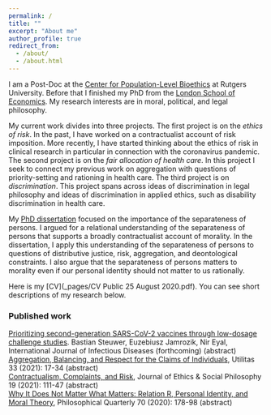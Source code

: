 ```yaml
---
permalink: /
title: ""
excerpt: "About me"
author_profile: true
redirect_from: 
  - /about/
  - /about.html
---
```


I am a Post-Doc at the [Center for Population-Level Bioethics](https://cplb.rutgers.edu/) at Rutgers University. Before that I finished my PhD from the [London School of Economics](http://wwww.lse.ac.uk/philosophy). My research interests are in moral, political, and legal philosophy.

My current work divides into three projects. The first project is on the *ethics of risk*. In the past, I have worked on a contractualist account of risk imposition. More recently, I have started thinking about the ethics of risk in clinical research in particular in connection with the coronavirus pandemic. The second project is on the *fair allocation of health care*. In this project I seek to connect my previous work on aggregation with questions of priority-setting and rationing in health care. The third project is on *discrimination*. This project spans across ideas of discrimination in legal philosophy and ideas of discrimination in applied ethics, such as disability discrimination in health care.

My [PhD dissertation](http://etheses.lse.ac.uk/4149/) focused on the importance of the separateness of persons. I argued for a relational understanding of the separateness of persons that supports a broadly contractualist account of morality. In the dissertation, I apply this understanding of the separateness of persons to questions of distributive justice, risk, aggregation, and deontological constraints. I also argue that the separateness of persons matters to morality even if our personal identity should not matter to us rationally.

Here is my [CV](_pages/CV Public 25 August 2020.pdf). You can see short descriptions of my research below.

<h3>Published work</h3>

<script>
function myFunction(i) {
  $("#abstract-"+i).slideToggle("slow");
}
</script>

<div class="page__toggle_title"><a href="https://doi.org/10.1016/j.ijid.2021.02.038">Prioritizing second-generation SARS-CoV-2 vaccines through low-dosage challenge studies</a>. Bastian Steuwer, Euzebiusz Jamrozik, Nir Eyal, International Journal of Infectious Diseases (forthcoming) <a onclick="myFunction(0)" style="cursor: pointer;">(abstract)</a></div>
<div id="abstract-1" style="display: none; margin: 1em;">
  <p>The design of human challenge studies balances scientific validity, efficiency, and study safety. We explore some advantages and disadvantages of “low-dosage” challenge studies, in the setting of testing second-generation vaccines against COVID-19. Compared to a conventional vaccine challenge, a low-dosage vaccine challenge would be likelier to start, and start earlier. A low-dosage challenge would also be less likely to rule out a vaccine candidate which would have been potentially effectivein target usage. A key ethical advantage of a low-dosage challenge over conventional challengeis that both it and its dose escalation process are safer for each participant. Low-dosage studies usually require larger numbers of participants than conventional challenges, but this and other potential disadvantages are less serious than they may initially appear. Overall, low-dosage challenges should be considered for certain roles, such as prioritizing between second-generation vaccines against COVID-19.</p>
</div>

<div class="page__toggle_title"><a href="https://doi.org/10.1017/S0953820820000217">Aggregation, Balancing, and Respect for the Claims of Individuals</a>, Utilitas 33 (2021): 17-34 <a onclick="myFunction(1)" style="cursor: pointer;">(abstract)</a></div>
<div id="abstract-1" style="display: none; margin: 1em;">
  <p>Limited aggregation is the view that when deciding whom to save we sometimes are allowed to pay attention to the relative numbers involved and sometimes we are not. Limited aggregation is motivated by a powerful idea: our decision whom to save should respect each person’s separate claim to our help; in particular it should respect those in need whose claims are the greatest. Recent work has provided strong challenges to such a view and shown that current proposal of limited aggregation have serious flaws. I argue for a new version of limited aggregation Hybrid Balance Relevant Claims which is well-grounded in the reasons we have to be skeptical of aggregation and avoids these challenges.</p>
</div>

<div class="page__toggle_title"><a href="http://jesp.org/index.php/jesp/article/view/1024">Contractualism, Complaints, and Risk</a>, Journal of Ethics & Social Philosophy 19 (2021): 111-47 <a onclick="myFunction(3)" style="cursor: pointer;">(abstract)</a></div>
<div id="abstract-3" style="display: none; margin: 1em;">
  <p>How should contractualists assess the permissibility of risky actions? Both, ex ante and ex post contractualism, fail to distinguish between different kinds of risk. I argue that this overlooks a third alternative, 'objective ex ante contractualism' that discounts complaints by objective risks rather than by epistemic risks. I argue that we should adopt this view since it provides us with the best model of justifiability to each.</p>
</div>

<div class="page__toggle_title"><a href="https://doi.org/10.1093/pq/pqz064">Why It Does Not Matter What Matters: Relation R, Personal Identity, and Moral Theory</a>, Philosophical Quarterly 70 (2020): 178-98 <a onclick="myFunction(2)" style="cursor: pointer;">(abstract)</a></div>
<div id="abstract-2" style="display: none; margin: 1em;">
  <p>Derek Parfit famously argued that personal identity is not what matters for prudential concerns. He further claimed that his view on personal identity has profound implications for moral theory. It should lead us, among other things, to deny the separateness of persons. I argue that Parfit is mistaken about this inference. His revisionary arguments about personal identity and rationality have no implications for moral theory.</p>
</div>
